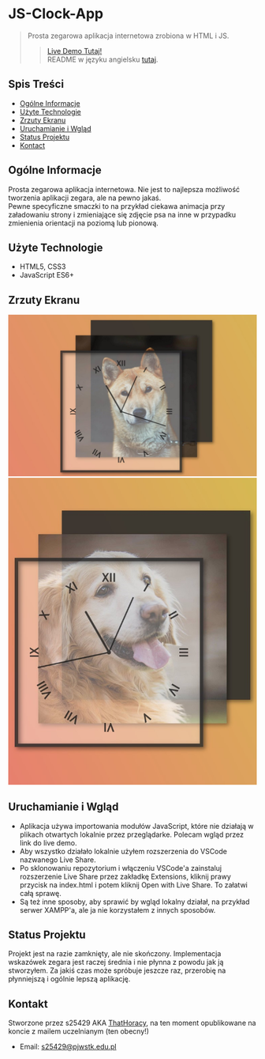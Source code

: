 # JS-Clock-App
> Prosta zegarowa aplikacja internetowa zrobiona w HTML i JS.
>> [Live Demo Tutaj!](https://thathoracy-js-clock-app.netlify.app)\
>> README w języku angielsku [tutaj](README.md).

## Spis Treści
* [Ogólne Informacje](#ogólne-informacje)
* [Użyte Technologie](#użyte-technologie)
* [Zrzuty Ekranu](#zrzuty-ekranu)
* [Uruchamianie i Wgląd](#uruchamianie-i-wgląd)
* [Status Projektu](#status-projektu)
* [Kontact](#kontakt)

## Ogólne Informacje
Prosta zegarowa aplikacja internetowa. Nie jest to najlepsza możliwość tworzenia aplikacji zegara, ale na pewno jakaś.\
Pewne specyficzne smaczki to na przykład ciekawa animacja przy załadowaniu strony i zmieniające się zdjęcie psa na inne w przypadku zmienienia orientacji na poziomą lub pionową.

## Użyte Technologie
- HTML5, CSS3
- JavaScript ES6+

## Zrzuty Ekranu
![Image-1](./imgs/img1.jpg?raw=true)
![Image-2](./imgs/img2.jpg?raw=true)

## Uruchamianie i Wgląd
- Aplikacja używa importowania modułów JavaScript, które nie działają w plikach otwartych lokalnie przez przeglądarke. Polecam wgląd przez link do live demo.
- Aby wszystko działało lokalnie użyłem rozszerzenia do VSCode nazwanego Live Share. 
- Po sklonowaniu repozytorium i włączeniu VSCode'a zainstaluj rozszerzenie Live Share przez zakładkę Extensions, kliknij prawy przycisk na index.html i potem kliknij Open with Live Share. To załatwi całą sprawę.
- Są też inne sposoby, aby sprawić by wgląd lokalny działał, na przykład serwer XAMPP'a, ale ja nie korzystałem z innych sposobów.

## Status Projektu
Projekt jest na razie zamknięty, ale nie skończony. Implementacja wskazówek zegara jest raczej średnia i nie płynna z powodu jak ją stworzyłem. Za jakiś czas może spróbuje jeszcze raz, przerobię na płynniejszą i ogólnie lepszą aplikację.

## Kontakt
Stworzone przez s25429 AKA [ThatHoracy](https://github.com/ThatHoracy), na ten moment opublikowane na koncie z mailem uczelnianym (ten obecny!)
- Email: s25429@pjwstk.edu.pl
